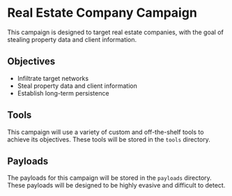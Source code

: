 # Real Estate Company Campaign

This campaign is designed to target real estate companies, with the goal of stealing property data and client information.

## Objectives

- Infiltrate target networks
- Steal property data and client information
- Establish long-term persistence

## Tools

This campaign will use a variety of custom and off-the-shelf tools to achieve its objectives. These tools will be stored in the `tools` directory.

## Payloads

The payloads for this campaign will be stored in the `payloads` directory. These payloads will be designed to be highly evasive and difficult to detect.
